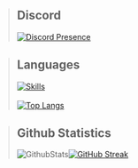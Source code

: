 > ## Discord
> [![Discord Presence](https://lanyard.cnrad.dev/api/451882867065356291?theme=dark&bg=0d1117&text=ffffff&accent=3178c6)](https://discord.com/users/451882867065356291)

> ##  Languages
> [![Skills](https://skillicons.dev/icons?i=html,css,js,ts,react,nodejs,mysql,git,jquery,vscode,md&theme=dark)](https://github.com/OGSilenced)
> <br></br>
> [![Top Langs](https://github-readme-stats.vercel.app/api/top-langs/?username=OGSilenced&layout=compact&theme=github_dark&border_color=3178c6)](https://github.com/OGSilenced/github-readme-stats)

> ## Github Statistics
> ![GithubStats](https://github-readme-stats.vercel.app/api?username=OGSilenced&show_icons=true&theme=github_dark&border_color=3178c6)[![GitHub Streak](https://streak-stats.demolab.com/?user=OGSilenced&theme=github_dark&border=3178c6&ring=3178c6&fire=3178c6&currStreakLabel=3178c6&sideLabels=3178c6&dates=3178c6&stroke=3178c6)](https://git.io/streak-stats)
